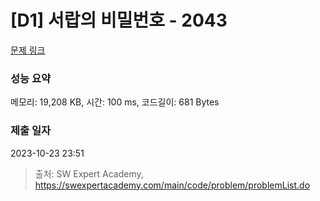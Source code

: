 # [D1] 서랍의 비밀번호 - 2043 

[문제 링크](https://swexpertacademy.com/main/code/problem/problemDetail.do?contestProbId=AV5QJ_8KAx8DFAUq) 

### 성능 요약

메모리: 19,208 KB, 시간: 100 ms, 코드길이: 681 Bytes

### 제출 일자

2023-10-23 23:51



> 출처: SW Expert Academy, https://swexpertacademy.com/main/code/problem/problemList.do